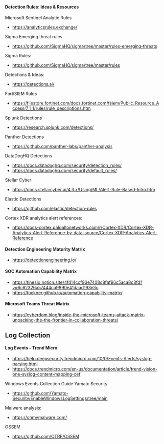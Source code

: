 #### Detection Rules: Ideas & Resources
Microsoft Sentinel Analytic Rules
- https://analyticsrules.exchange/

Sigma Emerging threat rules  
- https://github.com/SigmaHQ/sigma/tree/master/rules-emerging-threats  

Sigma Rules:  
- https://github.com/SigmaHQ/sigma/tree/master/rules  

Detections & Ideas:  
- https://detections.ai/  

FortiSIEM Rules
- https://filestore.fortinet.com/docs.fortinet.com/fsiem/Public_Resource_Access/7_1_1/rules/rule_descriptions.htm  

Splunk Detections  
- https://research.splunk.com/detections/  


Panther Detections  
- https://github.com/panther-labs/panther-analysis  

DataDogHQ Detections  
- https://docs.datadoghq.com/security/detection_rules/
- https://docs.datadoghq.com/security/default_rules/

Stellar Cyber
- https://docs.stellarcyber.ai/4.3.x/Using/ML/Alert-Rule-Based-Intro.htm

Elastic Detections  
- https://github.com/elastic/detection-rules

Cortex XDR analytics alert references:  
- https://docs-cortex.paloaltonetworks.com/r/Cortex-XDR/Cortex-XDR-Analytics-Alert-Reference-by-data-source/Cortex-XDR-Analytics-Alert-Reference


#### Detection Engineering Maturity Matrix  
- https://detectionengineering.io/  


#### SOC Automation Capability Matrix  
- https://tinesio.notion.site/4fd14ccf93e7408c8faf96c5aca8c3fd?v=6c62326a57444ca9890e41daad193e3c
- https://tuckner.github.io/automation-capability-matrix/  

#### Microsoft Teams Threat Matrix 
- https://cyberdom.blog/inside-the-microsoft-teams-attack-matrix-unpacking-the-the-frontier-in-collaboration-threats/

## Log Collection
#### Log Events - Trend Micro
- https://help.deepsecurity.trendmicro.com/10/0/Events-Alerts/syslog-parsing.html
- https://docs.trendmicro.com/en-us/documentation/article/trend-vision-one-syslog-content-mapping-cef

Windows Events Collection Guide  Yamato Security
- https://github.com/Yamato-Security/EnableWindowsLogSettings/tree/main

Malware analysis: 
- https://ohmymalware.com/ 

OSSEM  
- https://github.com/OTRF/OSSEM
